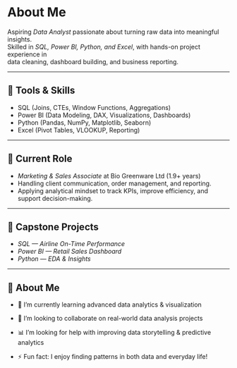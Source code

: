 # About Me

Aspiring *Data Analyst* passionate about turning raw data into meaningful insights.  
Skilled in *SQL, Power BI, Python, and Excel*, with hands-on project experience in  
data cleaning, dashboard building, and business reporting.  

---

## 🔧 Tools & Skills
- SQL (Joins, CTEs, Window Functions, Aggregations)  
- Power BI (Data Modeling, DAX, Visualizations, Dashboards)  
- Python (Pandas, NumPy, Matplotlib, Seaborn)  
- Excel (Pivot Tables, VLOOKUP, Reporting)  

---

## 💼 Current Role
- *Marketing & Sales Associate* at Bio Greenware Ltd (1.9+ years)  
- Handling client communication, order management, and reporting.  
- Applying analytical mindset to track KPIs, improve efficiency, and support decision-making.  

---


## 📌 Capstone Projects
- *SQL — Airline On-Time Performance* 
- *Power BI — Retail Sales Dashboard*  
- *Python — EDA & Insights* 

---

## 💬 About Me
- 🌱 I’m currently learning advanced data analytics & visualization  
- 🤝 I’m looking to collaborate on real-world data analysis projects  
- 📊 I’m looking for help with improving data storytelling & predictive analytics  



- ⚡ Fun fact: I enjoy finding patterns in both data and everyday life!
